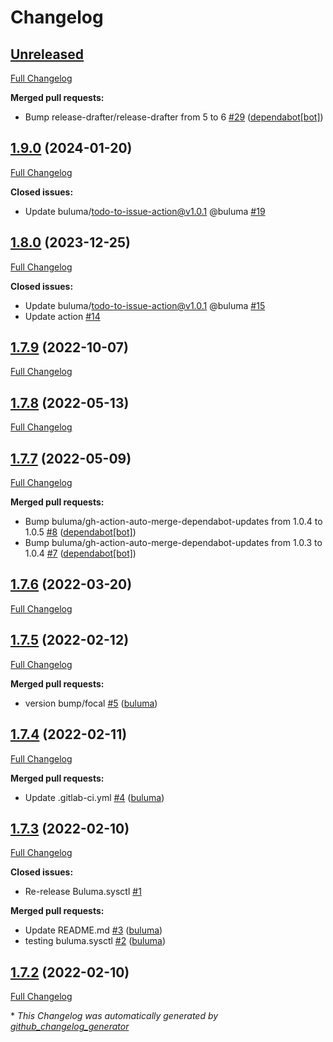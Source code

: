# Changelog

## [Unreleased](https://github.com/buluma/ansible-role-redis/tree/HEAD)

[Full Changelog](https://github.com/buluma/ansible-role-redis/compare/1.9.0...HEAD)

**Merged pull requests:**

- Bump release-drafter/release-drafter from 5 to 6 [\#29](https://github.com/buluma/ansible-role-redis/pull/29) ([dependabot[bot]](https://github.com/apps/dependabot))

## [1.9.0](https://github.com/buluma/ansible-role-redis/tree/1.9.0) (2024-01-20)

[Full Changelog](https://github.com/buluma/ansible-role-redis/compare/1.8.0...1.9.0)

**Closed issues:**

- Update buluma/todo-to-issue-action@v1.0.1 @buluma [\#19](https://github.com/buluma/ansible-role-redis/issues/19)

## [1.8.0](https://github.com/buluma/ansible-role-redis/tree/1.8.0) (2023-12-25)

[Full Changelog](https://github.com/buluma/ansible-role-redis/compare/1.7.9...1.8.0)

**Closed issues:**

- Update buluma/todo-to-issue-action@v1.0.1 @buluma [\#15](https://github.com/buluma/ansible-role-redis/issues/15)
- Update action [\#14](https://github.com/buluma/ansible-role-redis/issues/14)

## [1.7.9](https://github.com/buluma/ansible-role-redis/tree/1.7.9) (2022-10-07)

[Full Changelog](https://github.com/buluma/ansible-role-redis/compare/1.7.8...1.7.9)

## [1.7.8](https://github.com/buluma/ansible-role-redis/tree/1.7.8) (2022-05-13)

[Full Changelog](https://github.com/buluma/ansible-role-redis/compare/1.7.7...1.7.8)

## [1.7.7](https://github.com/buluma/ansible-role-redis/tree/1.7.7) (2022-05-09)

[Full Changelog](https://github.com/buluma/ansible-role-redis/compare/1.7.6...1.7.7)

**Merged pull requests:**

- Bump buluma/gh-action-auto-merge-dependabot-updates from 1.0.4 to 1.0.5 [\#8](https://github.com/buluma/ansible-role-redis/pull/8) ([dependabot[bot]](https://github.com/apps/dependabot))
- Bump buluma/gh-action-auto-merge-dependabot-updates from 1.0.3 to 1.0.4 [\#7](https://github.com/buluma/ansible-role-redis/pull/7) ([dependabot[bot]](https://github.com/apps/dependabot))

## [1.7.6](https://github.com/buluma/ansible-role-redis/tree/1.7.6) (2022-03-20)

[Full Changelog](https://github.com/buluma/ansible-role-redis/compare/1.7.5...1.7.6)

## [1.7.5](https://github.com/buluma/ansible-role-redis/tree/1.7.5) (2022-02-12)

[Full Changelog](https://github.com/buluma/ansible-role-redis/compare/1.7.4...1.7.5)

**Merged pull requests:**

- version bump/focal [\#5](https://github.com/buluma/ansible-role-redis/pull/5) ([buluma](https://github.com/buluma))

## [1.7.4](https://github.com/buluma/ansible-role-redis/tree/1.7.4) (2022-02-11)

[Full Changelog](https://github.com/buluma/ansible-role-redis/compare/1.7.3...1.7.4)

**Merged pull requests:**

- Update .gitlab-ci.yml [\#4](https://github.com/buluma/ansible-role-redis/pull/4) ([buluma](https://github.com/buluma))

## [1.7.3](https://github.com/buluma/ansible-role-redis/tree/1.7.3) (2022-02-10)

[Full Changelog](https://github.com/buluma/ansible-role-redis/compare/1.7.2...1.7.3)

**Closed issues:**

- Re-release Buluma.sysctl [\#1](https://github.com/buluma/ansible-role-redis/issues/1)

**Merged pull requests:**

- Update README.md [\#3](https://github.com/buluma/ansible-role-redis/pull/3) ([buluma](https://github.com/buluma))
- testing buluma.sysctl [\#2](https://github.com/buluma/ansible-role-redis/pull/2) ([buluma](https://github.com/buluma))

## [1.7.2](https://github.com/buluma/ansible-role-redis/tree/1.7.2) (2022-02-10)

[Full Changelog](https://github.com/buluma/ansible-role-redis/compare/8c96c5f3391c31ce938c8e2f0e67f212f8adf86c...1.7.2)



\* *This Changelog was automatically generated by [github_changelog_generator](https://github.com/github-changelog-generator/github-changelog-generator)*
